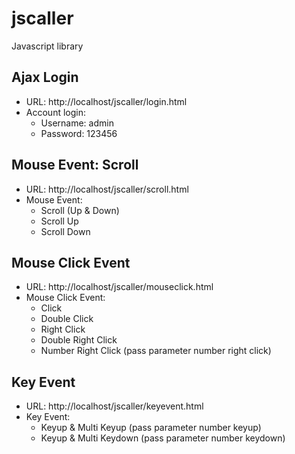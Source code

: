 # jscaller
Javascript library

## Ajax Login

- URL: http://localhost/jscaller/login.html
- Account login:
    + Username: admin
    + Password: 123456


## Mouse Event: Scroll

- URL: http://localhost/jscaller/scroll.html
- Mouse Event:
    + Scroll (Up & Down)
    + Scroll Up
    + Scroll Down


## Mouse Click Event

- URL: http://localhost/jscaller/mouseclick.html
- Mouse Click Event:
    + Click
    + Double Click
    + Right Click
    + Double Right Click
    + Number Right Click (pass parameter number right click)


## Key Event

- URL: http://localhost/jscaller/keyevent.html
- Key Event:
    + Keyup & Multi Keyup (pass parameter number keyup)
    + Keyup & Multi Keydown (pass parameter number keydown)